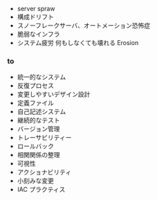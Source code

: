 - server spraw
- 構成ドリフト
- スノーフレークサーバ、オートメーション恐怖症
- 脆弱なインフラ
- システム疲労 何もしなくても壊れる Erosion

### to

- 統一的なシステム
- 反復プロセス
- 変更しやすいデザイン設計
- 定義ファイル
- 自己記述システム
- 継続的なテスト
- バージョン管理
- トレーサビリティー
- ロールバック
- 相関関係の整理
- 可視性
- アクショナビリティ
- 小刻みな変更
- IAC プラクティス

